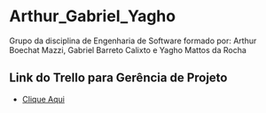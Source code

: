 # Arthur_Gabriel_Yagho
Grupo da disciplina de Engenharia de Software formado por: Arthur Boechat Mazzi, Gabriel Barreto Calixto e Yagho Mattos da Rocha

## Link do Trello para Gerência de Projeto
- [Clique Aqui](https://trello.com/b/qfATv0oX/jogo-educacional-poo) 
